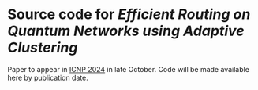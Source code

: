 # Source code for *Efficient Routing on Quantum Networks using Adaptive Clustering*

Paper to appear in [ICNP 2024](https://icnp24.cs.ucr.edu) in late October. Code will be made available here by publication date.
